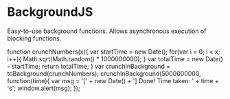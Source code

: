 BackgroundJS
============

Easy-to-use background functions. Allows asynchronous execution of blocking
functions.

  function crunchNumbers(x){
    var startTime = new Date();
    for(var i = 0; i < x; i++){
      Math.sqrt(Math.random() * 1000000000);
    }
    var totalTime = new Date() - startTime;
    return totalTime;
  }
  var crunchInBackground = toBackground(crunchNumbers);
  crunchInBackground(5000000000, function(time){
    var msg = '[' + new Date() + '] Done! Time taken: ' + time + 's';
    window.alert(msg);
  });